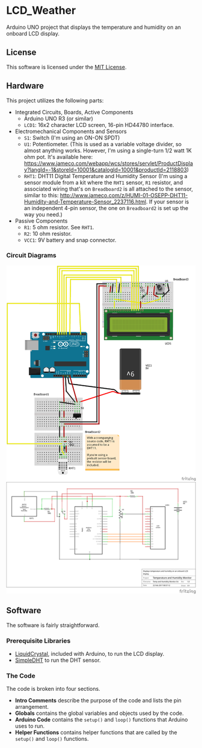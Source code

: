 # LCD_Weather
Arduino UNO project that displays the temperature and humidity on an onboard LCD display.

## License
This software is licensed under the [MIT License](https://github.com/griderd/LCD_Weather/blob/master/license.md).

## Hardware
This project utilizes the following parts:
* Integrated Circuits, Boards, Active Components
  * Arduino UNO R3 (or similar)
  * `LCD1`: 16x2 character LCD screen, 16-pin HD44780 interface.
* Electromechanical Components and Sensors
  * `S1`: Switch (I'm using an ON-ON SPDT)
  * `U1`: Potentiometer. (This is used as a variable voltage divider, so almost anything works. However, I'm using a single-turn 1/2 watt 1K ohm pot. It's available here: https://www.jameco.com/webapp/wcs/stores/servlet/ProductDisplay?langId=-1&storeId=10001&catalogId=10001&productId=2118803)
  * `RHT1`: DHT11 Digital Temperature and Humidity Sensor (I'm using a sensor module from a kit where the `RHT1` sensor, `R1` resistor, and associated wiring that's on `Breadboard2` is all attached to the sensor, similar to this: http://www.jameco.com/z/HUMI-01-OSEPP-DHT11-Humidity-and-Temperature-Sensor_2237116.html. If your sensor is an independent 4-pin sensor, the one on `Breadboard2` is set up the way you need.)
* Passive Components
  * `R1`: 5 ohm resistor. See `RHT1`.
  * `R2`: 10 ohm resistor.
  * `VCC1`: 9V battery and snap connector.
  
### Circuit Diagrams
![Breadboard view](https://github.com/griderd/LCD_Weather/blob/master/Temp%20and%20Humidity%20Monitor_bb.png)
![Schematic diagram](https://github.com/griderd/LCD_Weather/blob/master/Temp%20and%20Humidity%20Monitor_schem.png)
  
## Software
The software is fairly straightforward.

### Prerequisite Libraries
* [LiquidCrystal](https://www.arduino.cc/en/Reference/LiquidCrystal), included with Arduino, to run the LCD display.
* [SimpleDHT](https://github.com/winlinvip/SimpleDHT) to run the DHT sensor.

### The Code
The code is broken into four sections.
* **Intro Comments** describe the purpose of the code and lists the pin arrangement.
* **Globals** contains the global variables and objects used by the code.
* **Arduino Code** contains the `setup()` and `loop()` functions that Arduino uses to run.
* **Helper Functions** contains helper functions that are called by the `setup()` and `loop()` functions.
